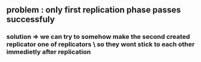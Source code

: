 ## problem : only first replication phase passes successfuly

### solution => we can try to somehow make the second created replicator one of replicators \ so they wont stick to each other immedietly after replication
